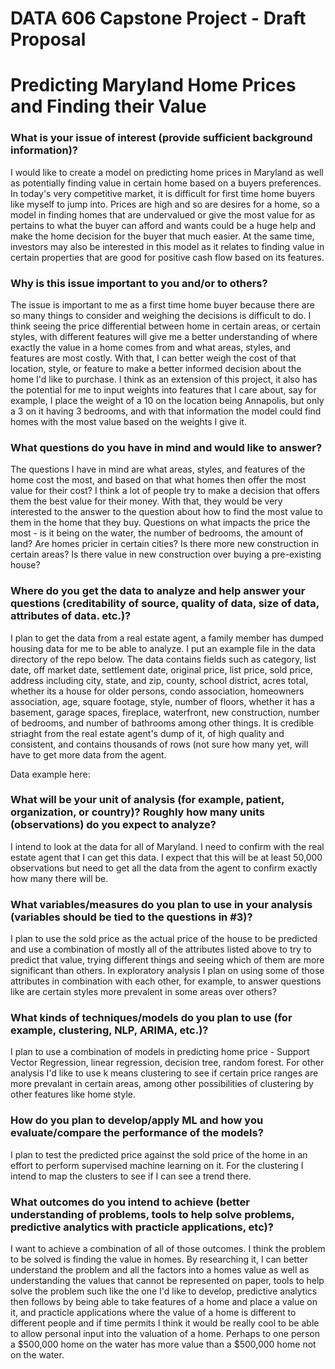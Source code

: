 # DATA 606 Capstone Project - Draft Proposal

# Predicting Maryland Home Prices and Finding their Value

### What is your issue of interest (provide sufficient background information)?

I would like to create a model on predicting home prices in Maryland as well as potentially finding value in certain home based on a buyers preferences.  In today's very competitive market, it is difficult for first time home buyers like myself to jump into.  Prices are high and so are desires for a home, so a model in finding homes that are undervalued or give the most value for as pertains to what the buyer can afford and wants could be a huge help and make the home decision for the buyer that much easier.  At the same time, investors may also be interested in this model as it relates to finding value in certain properties that are good for positive cash flow based on its features.

### Why is this issue important to you and/or to others?

The issue is important to me as a first time home buyer because there are so many things to consider and weighing the decisions is difficult to do.  I think seeing the price differential between home in certain areas, or certain styles, with different features will give me a better understanding of where exactly the value in a home comes from and what areas, styles, and features are most costly.  With that, I can better weigh the cost of that location, style, or feature to make a better informed decision about the home I'd like to purchase.  I think as an extension of this project, it also has the potential for me to input weights into features that I care about, say for example, I place the weight of a 10 on the location being Annapolis, but only a 3 on it having 3 bedrooms, and with that information the model could find homes with the most value based on the weights I give it.

### What questions do you have in mind and would like to answer?

The questions I have in mind are what areas, styles, and features of the home cost the most, and based on that what homes then offer the most value for their cost?  I think a lot of people try to make a decision that offers them the best value for their money.  With that, they would be very interested to the answer to the question about how to find the most value to them in the home that they buy.  Questions on what impacts the price the most - is it being on the water, the number of bedrooms, the amount of land?  Are homes pricier in certain cities?  Is there more new construction in certain areas?  Is there value in new construction over buying a pre-existing house?

### Where do you get the data to analyze and help answer your questions (creditability of source, quality of data, size of data, attributes of data. etc.)?

I plan to get the data from a real estate agent, a family member has dumped housing data for me to be able to analyze.  I put an example file in the data directory of the repo below.  The data contains fields such as category, list date, off market date, settlement date, original price, list price, sold price, address including city, state, and zip, county, school district, acres total, whether its a house for older persons, condo association, homeowners association, age, square footage, style, number of floors, whether it has a basement, garage spaces, fireplace, waterfront, new construction, number of bedrooms, and number of bathrooms among other things.  It is credible striaght from the real estate agent's dump of it, of high quality and consistent, and contains thousands of rows (not sure how many yet, will have to get more data from the agent.

Data example here: 

### What will be your unit of analysis (for example, patient, organization, or country)? Roughly how many units (observations) do you expect to analyze?

I intend to look at the data for all of Maryland.  I need to confirm with the real estate agent that I can get this data.  I expect that this will be at least 50,000 observations but need to get all the data from the agent to confirm exactly how many there will be.

### What variables/measures do you plan to use in your analysis (variables should be tied to the questions in #3)?

I plan to use the sold price as the actual price of the house to be predicted and use a combination of mostly all of the attributes listed above to try to predict that value, trying different things and seeing which of them are more significant than others.  In exploratory analysis I plan on using some of those attributes in combination with each other, for example, to answer questions like are certain styles more prevalent in some areas over others?

### What kinds of techniques/models do you plan to use (for example, clustering, NLP, ARIMA, etc.)?

I plan to use a combination of models in predicting home price - Support Vector Regression, linear regression, decision tree, random forest.  For other analysis I'd like to use k means clustering to see if certain price ranges are more prevalant in certain areas, among other possibilities of clustering by other features like home style.

### How do you plan to develop/apply ML and how you evaluate/compare the performance of the models?

I plan to test the predicted price against the sold price of the home in an effort to perform supervised machine learning on it.  For the clustering I intend to map the clusters to see if I can see a trend there.

### What outcomes do you intend to achieve (better understanding of problems, tools to help solve problems, predictive analytics with practicle applications, etc)?

I want to achieve a combination of all of those outcomes.  I think the problem to be solved is finding the value in homes.  By researching it, I can better understand the problem and all the factors into a homes value as well as understanding the values that cannot be represented on paper, tools to help solve the problem such like the one I'd like to develop, predictive analytics then follows by being able to take features of a home and place a value on it, and practicle applications where the value of a home is different to different people and if time permits I think it would be really cool to be able to allow personal input into the valuation of a home.  Perhaps to one person a $500,000 home on the water has more value than a $500,000 home not on the water.

